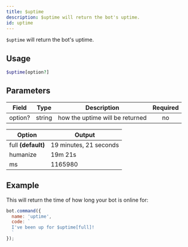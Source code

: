 ```yaml
---
title: $uptime 
description: $uptime will return the bot's uptime.
id: uptime
---
```


`$uptime` will return the bot's uptime.

## Usage

```php
$uptime[option?]
```

## Parameters 


| Field     | Type    | Description                                        | Required |
|-----------|---------|----------------------------------------------------| :------: |
| option?    | string  | how the uptime will be returned | no      |

| Option     | Output    | 
|-----------|---------|
| full **(default)**  | 19 minutes, 21 seconds  |
| humanize   | 19m 21s  |
| ms   | 1165980  |

## Example

This will return the time of how long your bot is online for:

```javascript
bot.command({
  name: 'uptime',
  code: `
  I've been up for $uptime[full]!
  `
});
```
